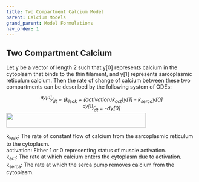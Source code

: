 ```yaml
---
title: Two Compartment Calcium Model
parent: Calcium Models
grand_parent: Model Formulations
nav_order: 1
---
```

Two Compartment Calcium
-----------------------
Let y be a vector of length 2 such that y[0] represents calcium in the cytoplasm that binds to the thin filament, and y[1] represents sarcoplasmic reticulum calcium. Then the rate of change of calcium between these two compartments can be described by the following system of ODEs:  

<center><i><sup>dy[0]</sup>&frasl;<sub>dt</sub> = (k<sub>leak</sub> + (activation)k<sub>act</sub>)y[1] - k<sub>serca</sub>y[0]</i></center>  

<center><i><sup>dy[1]</sup>&frasl;<sub>dt</sub> = -dy[0]</i></center>  

<img src="https://github.com/MMoTH/FEniCS-Myosim/blob/master/docs/pages/model_formulations/calcium_models/two_compartment_model/ca_1_eqn.jpeg?raw=true" align="center" border="0"  width="369" height="39" />

k<sub>leak</sub>: The rate of constant flow of calcium from the sarcoplasmic reticulum to the cytoplasm.  
activation: Either 1 or 0 representing status of muscle activation.  
k<sub>act</sub>: The rate at which calcium enters the cytoplasm due to activation.  
k<sub>serca</sub>: The rate at which the serca pump removes calcium from the cytoplasm.  

